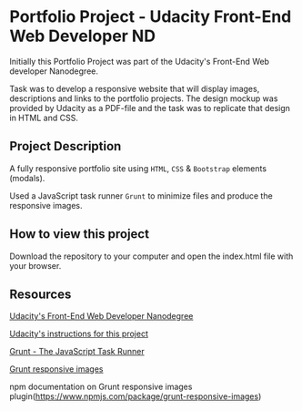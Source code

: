 # Portfolio Project - Udacity Front-End Web Developer ND

Initially this Portfolio Project was part of the Udacity's Front-End Web developer Nanodegree.

Task was to  develop a responsive website that will display images, descriptions and links to the portfolio projects. The design mockup was provided by Udacity as a PDF-file and the task was to replicate that design in HTML and CSS.

## Project Description

A fully responsive portfolio site using `HTML`, `CSS` & `Bootstrap` elements (modals). 

Used a JavaScript task runner `Grunt` to minimize files and produce the responsive images.

## How to view this project

Download the repository to your computer and open the index.html file with your browser.

## Resources
[Udacity's Front-End Web Developer Nanodegree](https://www.udacity.com/course/front-end-web-developer-nanodegree--nd001?v=fe1)

[Udacity's instructions for this project](https://github.com/udacity/frontend-nanodegree-portfolio)

[Grunt - The JavaScript Task Runner](https://gruntjs.com/)

[Grunt responsive images](https://github.com/andismith/grunt-responsive-images)

npm documentation on Grunt responsive images plugin(https://www.npmjs.com/package/grunt-responsive-images)